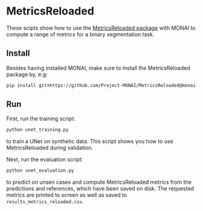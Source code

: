 # MetricsReloaded
These scipts show how to use the [MetricsReloaded package](https://github.com/Project-MONAI/MetricsReloaded) with MONAI to compute a range of metrics for a binary segmentation task.

## Install
Besides having installed MONAI, make sure to install the MetricsReloaded package by, e.g:
```sh
pip install git+https://github.com/Project-MONAI/MetricsReloaded@monai-support
```

## Run
First, run the training script:
```sh
python unet_training.py
```
to train a UNet on synthetic data. This script shows you how to use MetricsReloaded during validation.

Next, run the evaluation script:
```sh
python unet_evaluation.py
```
to predict on unsen cases and compute MetricsReloaded metrics from the predictions and references, which have been saved on disk. The requested metrics are printed to screen as well as saved to `results_metrics_reloaded.csv`.
